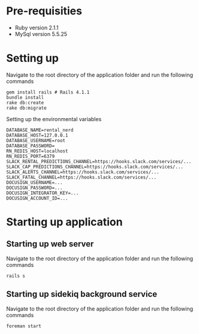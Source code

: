 Pre-requisities
===
- Ruby version 2.1.1 
- MySql version 5.5.25

Setting up
===

Navigate to the root directory of the application folder and run the following commands

  ```
  gem install rails # Rails 4.1.1
  bundle install
  rake db:create
  rake db:migrate
  ```

Setting up the environmental variables
  ```
  DATABASE_NAME=rental_nerd
  DATABASE_HOST=127.0.0.1
  DATABASE_USERNAME=root
  DATABASE_PASSWORD=
  RN_REDIS_HOST=localhost
  RN_REDIS_PORT=6379
  SLACK_RENTAL_PREDICTIONS_CHANNEL=https://hooks.slack.com/services/...
  SLACK_CAP_PREDICTIONS_CHANNEL=https://hooks.slack.com/services/...
  SLACK_ALERTS_CHANNEL=https://hooks.slack.com/services/...
  SLACK_FATAL_CHANNEL=https://hooks.slack.com/services/...
  DOCUSIGN_USERNAME=...
  DOCUSIGN_PASSWORD=...
  DOCUSIGN_INTEGRATOR_KEY=...
  DOCUSIGN_ACCOUNT_ID=...
  ```

Starting up application
===

Starting up web server
---

Navigate to the root directory of the application folder and run the following commands
  ```
  rails s
  ```

Starting up sidekiq background service
---
Navigate to the root directory of the application folder and run the following commands
  ```
  foreman start
  ```
